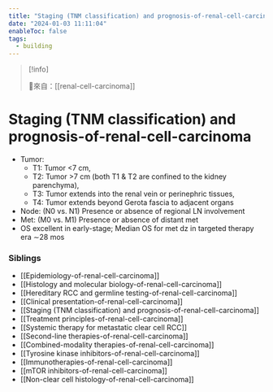 ```yaml
---
title: "Staging (TNM classification) and prognosis-of-renal-cell-carcinoma"
date: "2024-01-03 11:11:04"
enableToc: false
tags:
  - building
---
```


> [!info]
>
> 🌱來自：[[renal-cell-carcinoma]]

# Staging (TNM classification) and prognosis-of-renal-cell-carcinoma

- Tumor:
  - T1: Tumor <7 cm,
  - T2: Tumor >7 cm (both T1 & T2 are confined to the kidney parenchyma),
  - T3: Tumor extends into the renal vein or perinephric tissues,
  - T4: Tumor extends beyond Gerota fascia to adjacent organs
- Node: (N0 vs. N1) Presence or absence of regional LN involvement
- Met: (M0 vs. M1) Presence or absence of distant met
- OS excellent in early-stage; Median OS for met dz in targeted therapy era ∼28 mos

### Siblings

- [[Epidemiology-of-renal-cell-carcinoma]]
- [[Histology and molecular biology-of-renal-cell-carcinoma]]
- [[Hereditary RCC and germline testing-of-renal-cell-carcinoma]]
- [[Clinical presentation-of-renal-cell-carcinoma]]
- [[Staging (TNM classification) and prognosis-of-renal-cell-carcinoma]]
- [[Treatment principles-of-renal-cell-carcinoma]]
- [[Systemic therapy for metastatic clear cell RCC]]
- [[Second-line therapies-of-renal-cell-carcinoma]]
- [[Combined-modality therapies-of-renal-cell-carcinoma]]
- [[Tyrosine kinase inhibitors-of-renal-cell-carcinoma]]
- [[Immunotherapies-of-renal-cell-carcinoma]]
- [[mTOR inhibitors-of-renal-cell-carcinoma]]
- [[Non-clear cell histology-of-renal-cell-carcinoma]]
